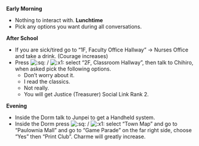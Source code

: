 **Early Morning**

- Nothing to interact with.
  **Lunchtime**
- Pick any options you want during all conversations.

**After School**

- If you are sick/tired go to “1F, Faculty Office Hallway” -> Nurses Office and take a drink. (Courage increases)
- Press ![:sq:](/assets/square.png) / ![:x1:](/assets/x1.png) select “2F, Classroom Hallway”, then talk to Chihiro, when asked pick the following options.
  - Don’t worry about it.
  - I read the classics.
  - Not really.
  - You will get Justice (Treasurer) Social Link Rank 2.

**Evening**

- Inside the Dorm talk to Junpei to get a Handheld system.
- Inside the Dorm press ![:sq:](/assets/square.png) / ![:x1:](/assets/x1.png) select “Town Map” and go to “Paulownia Mall” and go to “Game Parade” on the far right side, choose “Yes” then “Print Club”. Charme will greatly increase.
